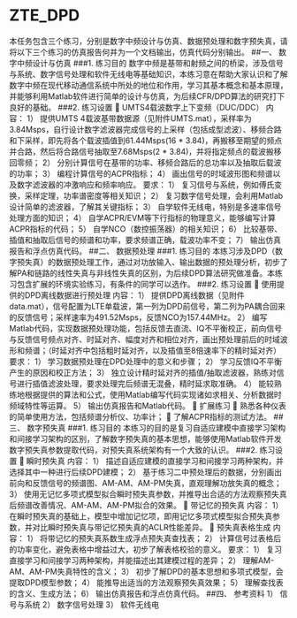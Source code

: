 # ZTE_DPD

本任务包含三个练习，分别是数字中频设计与仿真、数据预处理和数字预失真，请将以下三个练习的仿真报告何并为一个文档输出，仿真代码分别输出。
##一、	数字中频设计与仿真
###1.	练习目的
数字中频是基带和射频之间的桥梁，涉及信号与系统、数字信号处理和软件无线电等基础知识，本练习意在帮助大家认识和了解数字中频在现代移动通信系统中所处的地位和作用，学习其基本概念和基本原理，并能够利用Matlab软件进行简单的设计与仿真，为后续CFR/DPD算法的研究打下良好的基础。
###2.	练习设置
	UMTS4载波数字上下变频（DUC/DDC）
内容：
1）	提供UMTS 4载波基带数据源（见附件UMTS.mat），采样率为3.84Msps，自行设计数字滤波器完成信号的上采样（包括成型滤波）、移频合路和下采样，即先将各个载波插值到61.44Msps(16 * 3.84)，再搬移至期望的频点并合路，然后将合路信号抽取至7.68Msps(2 * 3.84)，并将指定频点的载波搬移回零频；
2）	分别计算信号在基带的功率、移频合路后的总功率以及抽取后载波的功率；
3）	编程计算信号的ACPR指标；
4）	画出信号的时域波形图和频谱以及数字滤波器的冲激响应和频率响应。
要求：
1）	复习信号与系统，例如傅氏变换，采样定理，功率谱密度等相关知识；
2）	复习数字信号处理，会利用Matlab设计简单的滤波器，了解其关键指标；
3）	自学软件无线电，特别是多速率信号处理方面的知识；
4）	自学ACPR/EVM等下行指标的物理意义，能够编写计算ACPR指标的代码；
5）	自学NCO（数控振荡器）的相关知识；
6）	比较基带、插值和抽取后信号的频谱和功率，要求频谱正确，载波功率不变；
7）	输出仿真报告和浮点仿真代码。
##二、	数据预处理
###1.	练习目的
本练习涉及DPD（数字预失真）的数据预处理工作，通过对功放输入、输出数据的预处理分析，初步了解PA和链路的线性失真与非线性失真的区别，为后续DPD算法研究做准备。本练习包含扩展的环境实验练习，有条件的同学可以选作。
###2.	练习设置
	使用提供的DPD离线数据进行预处理
内容：
1）	提供DPD离线数据（见附件data.mat），信号配置为LTE单载波，第一列为DPD前信号，第二列为PA耦合回来的反馈信号；采样速率为491.52Msps，反馈NCO为157.44MHz。
2）	编写Matlab代码，实现数据预处理功能，包括反馈去直流、IQ不平衡校正，前向信号与反馈信号频点对齐、时延对齐、幅度对齐和相位对齐，画出预处理前后的时域波形和频谱；（时延对齐中包括粗时延对齐，以及插值至8倍速率下的精时延对齐）
要求：
1）	学习数据预处理在DPD处理中的意义和步骤；
2）	学习反馈IQ不平衡产生的原因和校正方法；
3）	独立设计精时延对齐的插值/抽取滤波器，熟练对信号进行插值滤波处理，要求处理完后频谱无混叠，精时延求取准确。
4）	能较熟练地根据提供的算法和公式，使用Matlab编写代码实现诸如求相关、分析数据时频域特性等运算。
5）	输出仿真报告和Matlab代码。
	扩展练习
	熟悉各种仪表的简单使用方法，包括频谱分析仪、功率计；
	了解ACPR指标的测试方法。
##三、	数字预失真
###1.	练习目的
本练习的目的是复习自适应建模中直接学习架构和间接学习架构的区别，了解数字预失真的基本思想，能够使用Matlab软件开发数字预失真参数提取代码，对预失真系统架构有一个大致的认识。
###2.	练习设置
	瞬时预失真
内容：
1）	描述自适应建模的直接学习和间接学习两种架构，并选择其中一种进行后续DPD建模；
2）	基于练习二中预处理后的数据，分别画出前向和反馈信号的频谱图、AM-AM、AM-PM失真，直观理解功放失真的概念；
3）	使用无记忆多项式模型拟合瞬时预失真参数，并推导出合适的方法观察预失真后频谱改善情况、AM-AM、AM-PM拟合的效果。
	带记忆的预失真
内容：
1）	在瞬时预失真的基础上，模型中增加记忆项，即用记忆多项式模型拟合预失真参数，并对比瞬时预失真与带记忆预失真的ACLR性能差异。
	预失真表格生成
内容：
1）	将带记忆的预失真系数生成浮点预失真查找表；
2）	计算信号过表格后的功率变化，避免表格中增益过大，初步了解表格校验的意义。
要求：
1）	复习直接学习和间接学习两种架构，并能描述出其建模过程的差异；
2）	理解AM-AM、AM-PM失真特性的含义；
3）	初步了解DPD的基本思想和多项式模型，会提取DPD模型参数；
4）	能推导出适当的方法观察预失真效果；
5）	理解查找表的含义、生成方法；
6）	输出仿真报告和浮点仿真代码。
##四、	参考资料
1）	信号与系统
2）	数字信号处理
3）	软件无线电
